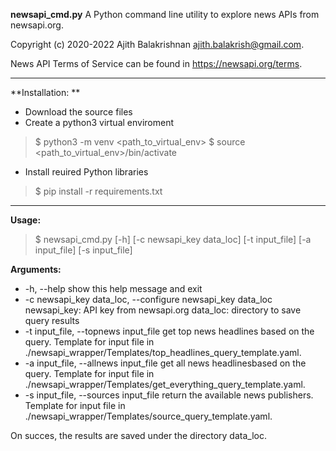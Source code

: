 **newsapi_cmd.py**
A Python command line utility to explore news APIs from newsapi.org.

Copyright (c) 2020-2022 Ajith Balakrishnan ajith.balakrish@gmail.com.

News API Terms of Service can be found in https://newsapi.org/terms.

------------
**Installation: **
- Download the source files
- Create a python3 virtual enviroment
> $ python3 -m venv <path_to_virtual_env>
$ source <path_to_virtual_env>/bin/activate
- Install reuired Python libraries
> $ pip install -r requirements.txt
------------
**Usage:**
> $ newsapi_cmd.py [-h] [-c newsapi_key data_loc] [-t input_file] [-a input_file] [-s input_file]

**Arguments:** 
- -h, --help  show this help message and exit
- -c newsapi_key data_loc, --configure newsapi_key data_loc
newsapi_key: API key from newsapi.org 
data_loc: directory to save query results
- -t input_file, --topnews input_file
get top news headlines based on the query.
Template for input file in ./newsapi_wrapper/Templates/top_headlines_query_template.yaml.
- -a input_file, --allnews input_file get all news headlinesbased on the query.
Template for input file in ./newsapi_wrapper/Templates/get_everything_query_template.yaml.
- -s input_file, --sources input_file return the available news publishers.
Template for input file in ./newsapi_wrapper/Templates/source_query_template.yaml.

On succes, the results are saved under the directory data_loc.

